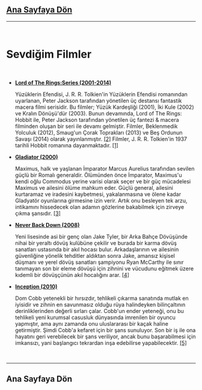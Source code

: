 ## [Ana Sayfaya Dön]()

---

<br>

# Sevdiğim Filmler

<br>

- **[Lord of The Rings:Series (2001-2014)](<https://en.wikipedia.org/wiki/The_Lord_of_the_Rings_(film_series)>)**

  Yüzüklerin Efendisi, J. R. R. Tolkien'in Yüzüklerin Efendisi romanından uyarlanan, Peter Jackson tarafından yönetilen üç destansı fantastik macera filmi serisidir. Bu filmler; Yüzük Kardeşliği (2001), İki Kule (2002) ve Kralın Dönüşü'dür (2003). Bunun devamında, Lord of The Rings: Hobbit ile, Peter Jackson tarafından yönetilen üç fantezi & macera filminden oluşan bir seri ile devamı gelmiştir. Filmler, Beklenmedik Yolculuk (2012), Smaug'un Çorak Toprakları (2013) ve Beş Ordunun Savaşı (2014) olarak yayınlanmıştır. [[2]](https://github.com/Overated/Kodluyoruz-FrontEnd-Homeworks/tree/main/HTML/Homework-2#-kaynak%C3%A7a--) Filmler, J. R. R. Tolkien'in 1937 tarihli Hobbit romanına dayanmaktadır. [[1]](https://github.com/Overated/Kodluyoruz-FrontEnd-Homeworks/tree/main/HTML/Homework-2#-kaynak%C3%A7a--)

- **[Gladiator (2000)](https://www.imdb.com/title/tt0172495/?ref_=nv_sr_srsg_0)**

  Maximus, halk ve yaşlanan İmparator Marcus Aurelius tarafından sevilen güçlü bir Romalı generaldir. Ölümünden önce İmparator, Maximus'u kendi oğlu Commodus yerine varisi olarak seçer ve bir güç mücadelesi Maximus ve ailesini ölüme mahkum eder. Güçlü general, ailesini kurtaramaz ve iradesini kaybetmesi, yakalanmasına ve ölene kadar Gladyatör oyunlarına girmesine izin verir. Artık onu besleyen tek arzu, intikamını hissedecek olan adamın gözlerine bakabilmek için zirveye çıkma şansıdır. [[3]](https://github.com/Overated/Kodluyoruz-FrontEnd-Homeworks/tree/main/HTML/Homework-2#-kaynak%C3%A7a--)

- **[Never Back Down (2008)](https://www.imdb.com/title/tt1023111/?ref_=nv_sr_srsg_0)**

  Yeni lisesinde asi bir genç olan Jake Tyler, bir Arka Bahçe Dövüşünde nihai bir yeraltı dövüş kulübüne çekilir ve burada bir karma dövüş sanatları ustasında bir akıl hocası bulur. Arkadaşlarının ve ailesinin güvenliğine yönelik tehditler aldıktan sonra Jake, amansız kişisel düşmanı ve yerel dövüş sanatları şampiyonu Ryan McCarthy ile sınır tanımayan son bir eleme dövüşü için zihnini ve vücudunu eğitmek üzere kıdemli bir dövüşçünün akıl hocalığını arar. [[4]](https://github.com/Overated/Kodluyoruz-FrontEnd-Homeworks/tree/main/HTML/Homework-2#-kaynak%C3%A7a--)

- **[Inception (2010)](https://www.imdb.com/title/tt1375666/?ref_=nv_sr_srsg_0)**

  Dom Cobb yetenekli bir hırsızdır, tehlikeli çıkarma sanatında mutlak en iyisidir ve zihnin en savunmasız olduğu rüya halindeyken bilinçaltının derinliklerinden değerli sırları çalar. Cobb'un ender yeteneği, onu bu tehlikeli yeni kurumsal casusluk dünyasında imrenilen bir oyuncu yapmıştır, ama aynı zamanda onu uluslararası bir kaçak haline getirmiştir. Şimdi Cobb'a kefaret için bir şans sunuluyor. Son bir iş ile ona hayatını geri verebilecek bir şans veriliyor, ancak bunu başarabilmesi için imkansızı, yani başlangıcı tekrardan inşa edebilirse yapabilecektir. [[5]](https://github.com/Overated/Kodluyoruz-FrontEnd-Homeworks/tree/main/HTML/Homework-2#-kaynak%C3%A7a--)

<br>

---

## Ana Sayfaya Dön
